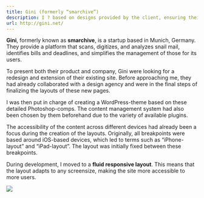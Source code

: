 ```yaml
---
title: Gini (formerly “smarchive”)
description: I ? based on designs provided by the client, ensuring their company was presented adequately to their target audience.
url: http://gini.net/
---
```

**Gini**, formerly known as **smarchive**, is a startup based in Munich, Germany. They provide a platform that scans, digitizes, and analyzes snail mail, identifies bills and deadlines, and simplifies the management of those for its users.

To present both their product and company, Gini were looking for a redesign and extension of their existing site. Before approaching me, they had already collaborated with a design agency and were in the final steps of finalizing the layouts of these new pages.

I was then put in charge of creating a WordPress-theme based on these detailed Photoshop-comps. The content management system had also been chosen by them beforehand due to the variety of available plugins.

The accessibility of the content across different devices had already been a focus during the creation of the layouts. Originally, all breakpoints were based around iOS-based devices, which led to terms such as &ldquo;iPhone-layout&rdquo; and &ldquo;iPad-layout&rdquo;. The layout was initially fixed between these breakpoints.

During development, I moved to a **fluid responsive layout**. This means that the layout adapts to any screensize, making the site more accessible to more users.

<img src="http://islovely.herokuapps.com/clients/gini/screenshot.png">